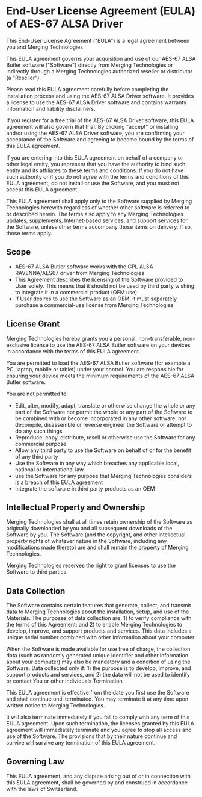 # End-User License Agreement (EULA) of AES-67 ALSA Driver #

This End-User License Agreement ("EULA") is a legal agreement between you and Merging Technologies

This EULA agreement governs your acquisition and use of our AES-67 ALSA Butler software ("Software") directly from Merging Technologies or indirectly through a Merging Technologies authorized reseller or distributor (a "Reseller").

Please read this EULA agreement carefully before completing the installation process and using the AES-67 ALSA Driver software. It provides a license to use the AES-67 ALSA Driver software and contains warranty information and liability disclaimers.

If you register for a free trial of the AES-67 ALSA Driver software, this EULA agreement will also govern that trial. By clicking "accept" or installing and/or using the AES-67 ALSA Driver software, you are confirming your acceptance of the Software and agreeing to become bound by the terms of this EULA agreement.

If you are entering into this EULA agreement on behalf of a company or other legal entity, you represent that you have the authority to bind such entity and its affiliates to these terms and conditions. If you do not have such authority or if you do not agree with the terms and conditions of this EULA agreement, do not install or use the Software, and you must not accept this EULA agreement.

This EULA agreement shall apply only to the Software supplied by Merging Technologies herewith regardless of whether other software is referred to or described herein. The terms also apply to any Merging Technologies updates, supplements, Internet-based services, and support services for the Software, unless other terms accompany those items on delivery. If so, those terms apply.
## Scope ##

* AES-67 ALSA Butler software works with the GPL ALSA RAVENNA/AES67 driver from Merging Technologies 
* This Agreement describes the licensing of the Software provided to User solely. This means that it should not be used by third party wishing to integrate it in a commercial product (OEM use)
* If User desires to use the Software as an OEM, it must separately purchase a commercial-use license from Merging Technologies

## License Grant ##

Merging Technologies hereby grants you a personal, non-transferable, non-exclusive license to use the AES-67 ALSA Butler software on your devices in accordance with the terms of this EULA agreement.

You are permitted to load the AES-67 ALSA Butler software (for example a PC, laptop, mobile or tablet) under your control. You are responsible for ensuring your device meets the minimum requirements of the AES-67 ALSA Butler software.

You are not permitted to:

* Edit, alter, modify, adapt, translate or otherwise change the whole or any part of the Software nor permit the whole or any part of the Software to be combined with or become incorporated in any other software, nor decompile, disassemble or reverse engineer the Software or attempt to do any such things
* Reproduce, copy, distribute, resell or otherwise use the Software for any commercial purpose
* Allow any third party to use the Software on behalf of or for the benefit of any third party
* Use the Software in any way which breaches any applicable local, national or international law
* use the Software for any purpose that Merging Technologies considers is a breach of this EULA agreement
* Integrate the software in third party products as an OEM

## Intellectual Property and Ownership ##

Merging Technologies shall at all times retain ownership of the Software as originally downloaded by you and all subsequent downloads of the Software by you. The Software (and the copyright, and other intellectual property rights of whatever nature in the Software, including any modifications made thereto) are and shall remain the property of Merging Technologies.

Merging Technologies reserves the right to grant licenses to use the Software to third parties.
## Data Collection ##

The Software contains certain features that generate, collect, and transmit data to Merging Technologies about the installation, setup, and use of the Materials. The purposes of data collection are: 1) to verify compliance with the terms of this Agreement; and 2) to enable Merging Technologies to develop, improve, and support products and services. This data includes a unique serial number combined with other information about your computer.

When the Software is made available for use free of charge, the collection data (such as randomly generated unique identifier and other information about your computer) may also be mandatory and a condition of using the Software. Data collected only if: 1) the purpose is to develop, improve, and support products and services, and 2) the data will not be used to identify or contact You or other individuals
Termination

This EULA agreement is effective from the date you first use the Software and shall continue until terminated. You may terminate it at any time upon written notice to Merging Technologies.

It will also terminate immediately if you fail to comply with any term of this EULA agreement. Upon such termination, the licenses granted by this EULA agreement will immediately terminate and you agree to stop all access and use of the Software. The provisions that by their nature continue and survive will survive any termination of this EULA agreement.
## Governing Law ##

This EULA agreement, and any dispute arising out of or in connection with this EULA agreement, shall be governed by and construed in accordance with the laws of Switzerland.
